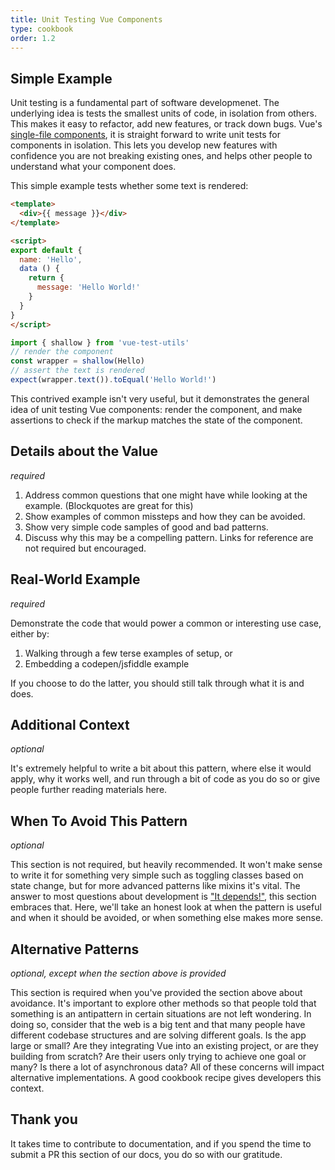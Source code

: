 ```yaml
---
title: Unit Testing Vue Components
type: cookbook
order: 1.2
---
```


## Simple Example

Unit testing is a fundamental part of software developmenet. The underlying idea is tests the smallest units of code, in isolation from others. This makes it easy to refactor, add new features, or track down bugs. Vue's [single-file components](./single-file-components.html), it is straight forward to write unit tests for components in isolation. This lets you develop new features with confidence you are not breaking existing ones, and helps other people to understand what your component does.

This simple example tests whether some text is rendered:

```html
<template>
  <div>{{ message }}</div>
</template>

<script>
export default {
  name: 'Hello',
  data () {
    return {
      message: 'Hello World!'
    }
  }
}
</script>
```

```js
import { shallow } from 'vue-test-utils'
// render the component
const wrapper = shallow(Hello)
// assert the text is rendered
expect(wrapper.text()).toEqual('Hello World!')
```

This contrived example isn't very useful, but it demonstrates the general idea of unit testing Vue components: render the component, and make assertions to check if the markup matches the state of the component.

## Details about the Value

_required_


1. Address common questions that one might have while looking at the example. (Blockquotes are great for this)
2. Show examples of common missteps and how they can be avoided.
3. Show very simple code samples of good and bad patterns.
4. Discuss why this may be a compelling pattern. Links for reference are not required but encouraged.

## Real-World Example

_required_

Demonstrate the code that would power a common or interesting use case, either by:
1. Walking through a few terse examples of setup, or
2. Embedding a codepen/jsfiddle example

If you choose to do the latter, you should still talk through what it is and does.

## Additional Context

_optional_

It's extremely helpful to write a bit about this pattern, where else it would apply, why it works well, and run through a bit of code as you do so or give people further reading materials here.

## When To Avoid This Pattern

_optional_

This section is not required, but heavily recommended. It won't make sense to write it for something very simple such as toggling classes based on state change, but for more advanced patterns like mixins it's vital. The answer to most questions about development is ["It depends!"](https://codepen.io/rachsmith/pen/YweZbG), this section embraces that. Here, we'll take an honest look at when the pattern is useful and when it should be avoided, or when something else makes more sense.

## Alternative Patterns

_optional, except when the section above is provided_

This section is required when you've provided the section above about avoidance. It's important to explore other methods so that people told that something is an antipattern in certain situations are not left wondering. In doing so, consider that the web is a big tent and that many people have different codebase structures and are solving different goals. Is the app large or small? Are they integrating Vue into an existing project, or are they building from scratch? Are their users only trying to achieve one goal or many? Is there a lot of asynchronous data? All of these concerns will impact alternative implementations. A good cookbook recipe gives developers this context.

## Thank you

It takes time to contribute to documentation, and if you spend the time to submit a PR this section of our docs, you do so with our gratitude.
